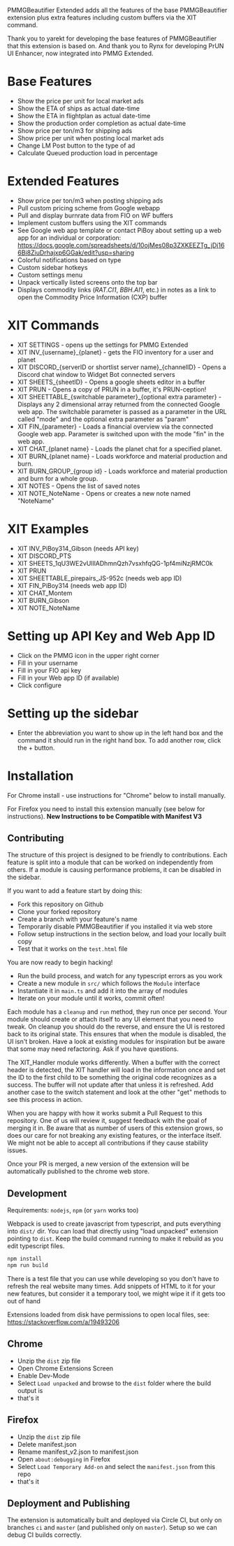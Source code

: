 PMMGBeautifier Extended adds all the features of the base PMMGBeautifier extension plus extra features including custom buffers via the XIT command.

Thank you to yarekt for developing the base features of PMMGBeautifier that this extension is based on. And thank you to Rynx for developing PrUN UI Enhancer, now integrated into PMMG Extended.

# Base Features

* Show the price per unit for local market ads
* Show the ETA of ships as actual date-time
* Show the ETA in flightplan as actual date-time
* Show the production order completion as actual date-time
* Show price per ton/m3 for shipping ads
* Show price per unit when posting local market ads
* Change LM Post button to the type of ad
* Calculate Queued production load in percentage

# Extended Features

* Show price per ton/m3 when posting shipping ads
* Pull custom pricing scheme from Google webapp
* Pull and display burnrate data from FIO on WF buffers
* Implement custom buffers using the XIT commands
* See Google web app template or contact PiBoy about setting up a web app for an individual or corporation: https://docs.google.com/spreadsheets/d/10ojMes08p3ZXKEEZTg_jDj166Bi8ZiuDrhajxp6GGak/edit?usp=sharing
* Colorful notifications based on type
* Custom sidebar hotkeys
* Custom settings menu
* Unpack vertically listed screens onto the top bar
* Displays commodity links (_RAT.CI1_, _BBH.AI1_, etc.) in notes as a link to open the Commodity Price Information (CXP) buffer

# XIT Commands

* XIT SETTINGS - opens up the settings for PMMG Extended
* XIT INV_{username}\_{planet} - gets the FIO inventory for a user and planet
* XIT DISCORD_{serverID or shortlist server name}\_{channelID} - Opens a Discord chat window to Widget Bot connected servers
* XIT SHEETS_{sheetID} - Opens a google sheets editor in a buffer
* XIT PRUN - Opens a copy of PRUN in a buffer, it's PRUN-ception!
* XIT SHEETTABLE_{switchable parameter}\_{optional extra parameter} - Displays any 2 dimensional array returned from the connected Google web app. The switchable parameter is passed as a parameter in the URL called "mode" and the optional extra parameter as "param"
* XIT FIN_{parameter} - Loads a financial overview via the connected Google web app. Parameter is switched upon with the mode "fin" in the web app.
* XIT CHAT_{planet name} - Loads the planet chat for a specified planet.
* XIT BURN_{planet name} - Loads workforce and material production and burn.
* XIT BURN_GROUP_{group id} - Loads workforce and material production and burn for a whole group.
* XIT NOTES - Opens the list of saved notes
* XIT NOTE_NoteName - Opens or creates a new note named "NoteName"

# XIT Examples

* XIT INV_PiBoy314_Gibson (needs API key)
* XIT DISCORD_PTS
* XIT SHEETS_1qU3WE2vUlIlADhmnQzh7vsxhfqQG-1pf4miNzjRMC0k
* XIT PRUN
* XIT SHEETTABLE_pirepairs_JS-952c (needs web app ID)
* XIT FIN_PiBoy314 (needs web app ID)
* XIT CHAT_Montem
* XIT BURN_Gibson
* XIT NOTE_NoteName

# Setting up API Key and Web App ID

* Click on the PMMG icon in the upper right corner
* Fill in your username
* Fill in your FIO api key
* Fill in your Web app ID (if available)
* Click configure

# Setting up the sidebar

* Enter the abbreviation you want to show up in the left hand box and the command it should run in the right hand box. To add another row, click the + button.

# Installation

For Chrome install - use instructions for "Chrome" below to install manually.

For Firefox you need to install this extension manually (see below for instructions). **New Instructions to be Compatible with Manifest V3**

## Contributing

The structure of this project is designed to be friendly to contributions.
Each feature is split into a module that can be worked on independently
from others. If a module is causing performance problems, it can be disabled
in the sidebar.

If you want to add a feature start by doing this:
- Fork this repository on Github
- Clone your forked repository
- Create a branch with your feature's name
- Temporarily disable PMMGBeautifier if you installed it via web store 
- Follow setup instructions in the section below, and load your locally built copy
- Test that it works on the `test.html` file

You are now ready to begin hacking!
- Run the build process, and watch for any typescript errors as you work
- Create a new module in `src/` which follows the `Module` interface
- Instantiate it in `main.ts` and add it into the array of modules
- Iterate on your module until it works, commit often!

Each module has a `cleanup` and `run` method, they run once per second.
Your module should create or attach itself to any UI element that you need
to tweak. On cleanup you should do the reverse, and ensure the UI is
restored back to its original state. This ensures that when the module is
disabled, the UI isn't broken. Have a look at existing modules for inspiration
but be aware that some may need refactoring. Ask if you have questions.

The XIT_Handler module works differently. When a buffer with the correct header is detected, 
the XIT handler will load in the information once and set the ID to the first child to be something
the original code recognizes as a success. The buffer will not update after that unless it is refreshed.
Add another case to the switch statement and look at the other "get" methods to see this process in action.

When you are happy with how it works submit a Pull Request to this repository.
One of us will review it, suggest feedback with the goal of merging it in.
Be aware that as number of users of this extension grows, so does our care for
not breaking any existing features, or the interface itself. We might not be
able to accept all contributions if they cause stability issues.

Once your PR is merged, a new version of the extension will be automatically
published to the chrome web store.

## Development

Requirements: `nodejs`, `npm` (or `yarn` works too)

Webpack is used to create javascript from typescript, and puts everything into
`dist/` dir.
You can load that directly using "load unpacked" extension pointing to `dist`.
Keep the build command running to make it rebuild as you edit typescript files.
```bash
npm install
npm run build
```

There is a test file that you can use while developing so you don't have to
refresh the real website many times. Add snippets of HTML to it for your new
features, but consider it a temporary tool, we might wipe it if it gets too
out of hand

Extensions loaded from disk have permissions to open local files, see: https://stackoverflow.com/a/19493206

## Chrome

* Unzip the `dist` zip file
* Open Chrome Extensions Screen
* Enable Dev-Mode
* Select `Load unpacked` and browse to the `dist` folder where the build output is
* that's it

## Firefox

* Unzip the `dist` zip file
* Delete manifest.json
* Rename manifest_v2.json to manifest.json
* Open `about:debugging` in Firefox
* Select `Load Temporary Add-on` and select the `manifest.json` from this repo
* that's it

## Deployment and Publishing

The extension is automatically built and deployed via Circle CI, but only on
branches `ci` and `master` (and published only on `master`). Setup so we
can debug CI builds correctly.
